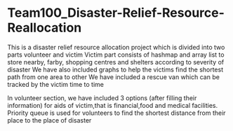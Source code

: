 # Team100_Disaster-Relief-Resource-Reallocation

This is a disaster relief resource allocation project which is divided into two parts volunteer and victim
Victim part consists of hashmap and array list to store nearby, farby, shopping centres and shelters according to severity of disaster
We have also included graphs to help the victims find the shortest path from one area to other
We have included a rescue van which can be tracked by the victim time to time

In volunteer section, we have included 3 options (after filling their information) for aids of victim,that is financial,food and 
medical facilities. Priority queue is used for volunteers to find the shortest distance from their place to the place of disaster
